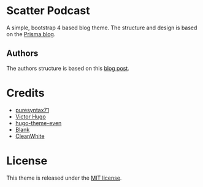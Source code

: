 # Scatter Podcast

A simple, bootstrap 4 based blog theme. The structure and design is based on the [Prisma blog](https://www.prisma.io/blog/).

## Authors

The authors structure is based on this [blog post](https://www.netlify.com/blog/2018/07/24/hugo-tips-how-to-create-author-pages/).

# Credits

* [puresyntax71](https://themes.gohugo.io/hugo-theme-chunky-poster/)
* [Victor Hugo](https://github.com/netlify-templates/victor-hugo)
* [hugo-theme-even](https://github.com/olOwOlo/hugo-theme-even)
* [Blank](https://github.com/vimux/blank/)
* [CleanWhite](https://github.com/zhaohuabing/hugo-theme-cleanwhite)

# License

This theme is released under the [MIT license](LICENSE).

